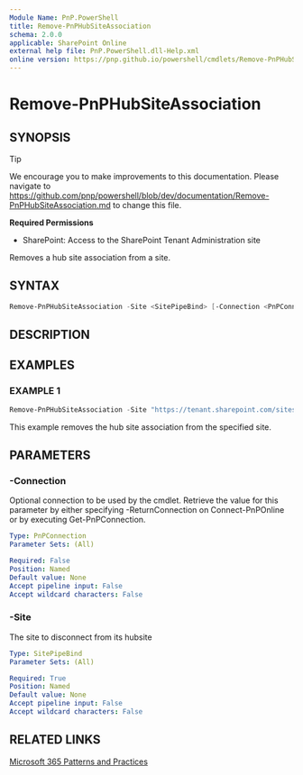 ```yaml
---
Module Name: PnP.PowerShell
title: Remove-PnPHubSiteAssociation
schema: 2.0.0
applicable: SharePoint Online
external help file: PnP.PowerShell.dll-Help.xml
online version: https://pnp.github.io/powershell/cmdlets/Remove-PnPHubSiteAssociation.html
---
```

 
# Remove-PnPHubSiteAssociation

## SYNOPSIS

> [!TIP]
> We encourage you to make improvements to this documentation. Please navigate to https://github.com/pnp/powershell/blob/dev/documentation/Remove-PnPHubSiteAssociation.md to change this file.


**Required Permissions**

* SharePoint: Access to the SharePoint Tenant Administration site

Removes a hub site association from a site.

## SYNTAX

```powershell
Remove-PnPHubSiteAssociation -Site <SitePipeBind> [-Connection <PnPConnection>] [<CommonParameters>]
```

## DESCRIPTION
## EXAMPLES

### EXAMPLE 1
```powershell
Remove-PnPHubSiteAssociation -Site "https://tenant.sharepoint.com/sites/mysite"
```

This example removes the hub site association from the specified site.

## PARAMETERS

### -Connection
Optional connection to be used by the cmdlet. Retrieve the value for this parameter by either specifying -ReturnConnection on Connect-PnPOnline or by executing Get-PnPConnection.

```yaml
Type: PnPConnection
Parameter Sets: (All)

Required: False
Position: Named
Default value: None
Accept pipeline input: False
Accept wildcard characters: False
```

### -Site
The site to disconnect from its hubsite

```yaml
Type: SitePipeBind
Parameter Sets: (All)

Required: True
Position: Named
Default value: None
Accept pipeline input: False
Accept wildcard characters: False
```

## RELATED LINKS

[Microsoft 365 Patterns and Practices](https://aka.ms/m365pnp)

